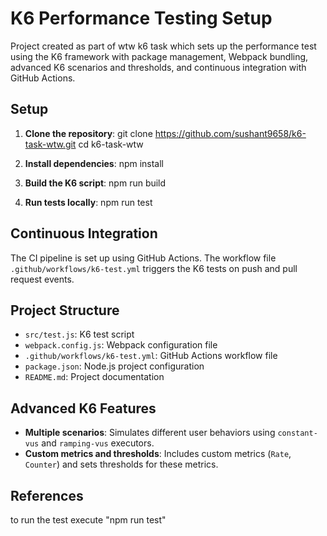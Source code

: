 # K6 Performance Testing Setup
Project created as part of wtw k6 task which sets up the performance test using the K6 framework with package management, Webpack bundling, advanced K6 scenarios and thresholds, and continuous integration with GitHub Actions.

## Setup

1. **Clone the repository**:
    git clone https://github.com/sushant9658/k6-task-wtw.git
    cd k6-task-wtw


2. **Install dependencies**:
    npm install


3. **Build the K6 script**:
    npm run build

4. **Run tests locally**:
    npm run test

## Continuous Integration

The CI pipeline is set up using GitHub Actions. The workflow file `.github/workflows/k6-test.yml` triggers the K6 tests on push and pull request events.

## Project Structure

- `src/test.js`: K6 test script
- `webpack.config.js`: Webpack configuration file
- `.github/workflows/k6-test.yml`: GitHub Actions workflow file
- `package.json`: Node.js project configuration
- `README.md`: Project documentation

## Advanced K6 Features

- **Multiple scenarios**: Simulates different user behaviors using `constant-vus` and `ramping-vus` executors.
- **Custom metrics and thresholds**: Includes custom metrics (`Rate`, `Counter`) and sets thresholds for these metrics.

## References



to run the test execute "npm run test"
